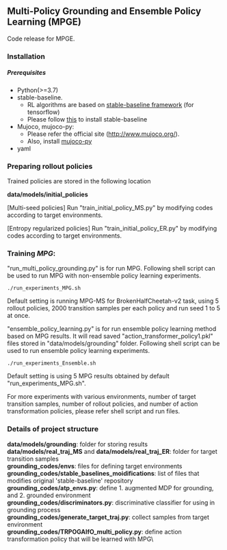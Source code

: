 ## Multi-Policy Grounding and Ensemble Policy Learning (MPGE)
Code release for MPGE.

### Installation

##### Prerequisites
- Python(>=3.7)
- stable-baseline. 
    - RL algorithms are based on [stable-baseline framework](https://github.com/hill-a/stable-baselines) (for tensorflow)
    - Please follow [this](https://stable-baselines.readthedocs.io/en/master/guide/install.html) to install stable-baseline  
- Mujoco, mujoco-py:
    - Please refer the official site (http://www.mujoco.org/).
    - Also, install [mujoco-py](https://github.com/openai/mujoco-py)
- yaml

### Preparing rollout policies 
Trained policies are stored in the following location

**data/models/initial_policies**

[Multi-seed policies] Run "train_initial_policy_MS.py" by modifying codes according to target environments.

[Entropy regularized policies] Run "train_initial_policy_ER.py" by modifying codes according to target environments. 

### Training *MPG*:
"run_multi_policy_grounding.py" is for run MPG. Following shell script can be used to run MPG with non-ensemble policy learning experiments.

``./run_experiments_MPG.sh``

Default setting is running MPG-MS for BrokenHalfCheetah-v2 task, using 5 rollout policies, 2000 transition samples per each policy and run seed 1 to 5 at once.

"ensemble_policy_learning.py" is for run ensemble policy learning method based on MPG results. It will read saved "action_transformer_policy1.pkl" files stored in "data/models/grounding" folder. Following shell script can be used to run ensemble policy learning experiments.

``./run_experiments_Ensemble.sh``

Default setting is using 5 MPG results obtained by default "run_experiments_MPG.sh".

For more experiments with various environments, number of target transition samples, number of rollout policies, and number of action transformation policies, please refer shell script and run files.

### Details of project structure

**data/models/grounding**: folder for storing results \
**data/models/real_traj_MS** and **data/models/real_traj_ER**: folder for target transition samples \
**grounding_codes/envs**: files for defining target environments \
**grounding_codes/stable_baselines_moidifications**: list of files that modifies original 'stable-baseline' repository\
**grounding_codes/atp_envs.py**: define 1. augmented MDP for grounding, and 2. grounded environment \
**grounding_codes/discriminators.py**: discriminative classifier for using in grounding process \
**grounding_codes/generate_target_traj.py**: collect samples from target environment \
**grounding_codes/TRPOGAIfO_multi_policy.py**: define action transformation policy that will be learned with MPG\